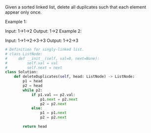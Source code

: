 Given a sorted linked list, delete all duplicates such that each element appear only once.

Example 1:

Input: 1->1->2
Output: 1->2
Example 2:

Input: 1->1->2->3->3
Output: 1->2->3

```Python
# Definition for singly-linked list.
# class ListNode:
#     def __init__(self, val=0, next=None):
#         self.val = val
#         self.next = next
class Solution:
    def deleteDuplicates(self, head: ListNode) -> ListNode:
        p1 = head
        p2 = head
        while p2:
            if p1.val == p2.val:
                p1.next = p2.next
                p2 = p2.next
            else:
                p1 = p1.next
                p2 = p2.next
        
        return head
````        
        
        
